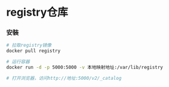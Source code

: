 # registry仓库


### 安裝

```sh
# 拉取registry镜像
docker pull registry

# 运行容器
docker run -d -p 5000:5000 -v 本地映射地址:/var/lib/registry

# 打开浏览器，访问http://地址:5000/v2/_catalog
```
